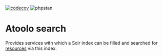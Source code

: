 [![codecov](https://codecov.io/gh/sitepark/atoolo-resource/graph/badge.svg?token=QwvDRxKEa2)](https://codecov.io/gh/sitepark/atoolo-resource)
![phpstan](https://img.shields.io/badge/PHPStan-level%209-brightgreen)

# Atoolo search

Provides services with which a Solr index can be filled and searched for [resources](https://github.com/sitepark/atoolo-resource) via this index.
